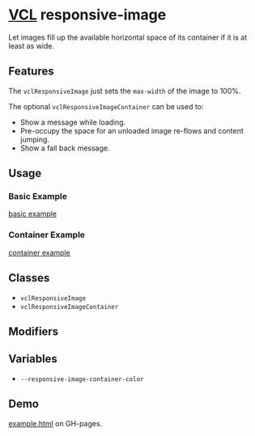 # [VCL](https://github.com/vcl/doc) responsive-image

Let images fill up the available horizontal space of its container if it is at
least as wide.

## Features

The `vclResponsiveImage` just sets the `max-width` of the image to 100%.

The optional `vclResponsiveImageContainer` can be used to:

- Show a message while loading.
- Pre-occupy the space for an unloaded image re-flows and content jumping.
- Show a fall back message.

## Usage

### Basic Example

[basic example](/demo/example-basic.html)

### Container Example

[container example](/demo/example-container.html)

## Classes

- `vclResponsiveImage`
- `vclResponsiveImageContainer`

## Modifiers

## Variables

- `--responsive-image-container-color`

## Demo

[example.html](/demo/example.html) on GH-pages.
